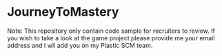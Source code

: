 # JourneyToMastery
Note: This repository only contain code sample for recruiters to review.
If you wish to take a look at the game project please provide me your email address and I wll add you on my Plastic SCM team.

